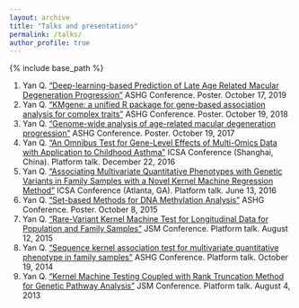 ```yaml
---
layout: archive
title: "Talks and presentations"
permalink: /talks/
author_profile: true
---
```


{% include base_path %}

1.	Yan Q. <a href="/files/ASHG_2019.pdf">“Deep-learning-based Prediction of Late Age Related Macular Degeneration Progression”</a> ASHG Conference. Poster. October 17, 2019
2.	Yan Q. <a href="/files/ASHG_2018.pdf">“KMgene: a unified R package for gene-based association analysis for complex traits”</a> ASHG Conference. Poster. October 19, 2018
3.	Yan Q. <a href="/files/ASHG_2017.pdf">“Genome-wide analysis of age-related macular degeneration progression”</a> ASHG Conference. Poster. October 19, 2017
4.	Yan Q. <a href="/files/ICSA_China_Slides_2016.pdf">“An Omnibus Test for Gene-Level Effects of Multi-Omics Data with Application to Childhood Asthma”</a> ICSA Conference (Shanghai, China). Platform talk. December 22, 2016
5.	Yan Q. <a href="/files/ICSA2016.pdf">“Associating Multivariate Quantitative Phenotypes with Genetic Variants in Family Samples with a Novel Kernel Machine Regression Method”</a> ICSA Conference (Atlanta, GA). Platform talk. June 13, 2016
6.	Yan Q. <a href="/files/ASHG2015.pdf">“Set-based Methods for DNA Methylation Analysis”</a> ASHG Conference. Poster. October 8, 2015
7.	Yan Q. <a href="/files/JSM2015.pdf">“Rare-Variant Kernel Machine Test for Longitudinal Data for Population and Family Samples”</a> JSM Conference. Platform talk. August 12, 2015
8.	Yan Q. <a href="/files/ASHG_2014.pdf">“Sequence kernel association test for multivariate quantitative phenotype in family samples”</a> ASHG Conference. Platform talk. October 19, 2014
9.	Yan Q. <a href="/files/JSM2013.pdf">“Kernel Machine Testing Coupled with Rank Truncation Method for Genetic Pathway Analysis”</a> JSM Conference. Platform talk. August 4, 2013
